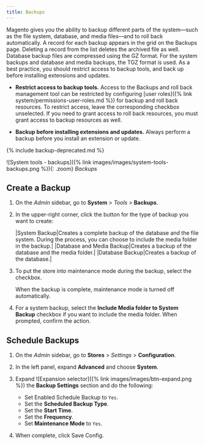 ```yaml
---
title: Backups
---
```


Magento gives you the ability to backup different parts of the system—such as the file system, database, and media files—and to roll back automatically. A record for each backup appears in the grid on the Backups page. Deleting a record from the list deletes the archived file as well. Database backup files are compressed using the GZ format. For the system backups and database and media backups, the TGZ format is used. As a best practice, you should restrict access to backup tools, and back up before installing extensions and updates.

- **Restrict access to backup tools.** Access to the Backups and roll back management tool can be restricted by configuring [user roles]({% link system/permissions-user-roles.md %}) for backup and roll back resources. To restrict access, leave the corresponding checkbox unselected. If you need to grant access to roll back resources, you must grant access to backup resources as well.

- **Backup before installing extensions and updates.** Always perform a backup before you install an extension or update.

{% include backup-deprecated.md %}

![System tools - backups]({% link images/images/system-tools-backups.png %}){: .zoom}
_Backups_

## Create a Backup

1. On the _Admin_ sidebar, go to **System** > _Tools_ > **Backups**.

1. In the upper-right corner, click the button for the type of backup you want to create:

    |System Backup|Creates a complete backup of the database and the file system. During the process, you can choose to include the media folder in the backup.|
    |Database and Media Backup|Creates a backup of the database and the media folder.|
    |Database Backup|Creates a backup of the database.|

1. To put the store into maintenance mode during the backup, select the checkbox.

   When the backup is complete, maintenance mode is turned off automatically.

1. For a system backup, select the **Include Media folder to System Backup** checkbox if you want to include the media folder. When prompted, confirm the action.

## Schedule Backups

1. On the _Admin_ sidebar, go to **Stores** > _Settings_ > **Configuration**.

1. In the left panel, expand **Advanced** and choose **System**.

1. Expand ![Expansion selector]({% link images/images/btn-expand.png %}) the **Backup Settings** section and do the following:

   - Set Enabled Schedule Backup to `Yes`.
   - Set the **Scheduled Backup Type**.
   - Set the **Start Time**.
   - Set the **Frequency**.
   - Set **Maintenance Mode** to `Yes`.

1. When complete, click <span class="btn">Save Config</span>.
